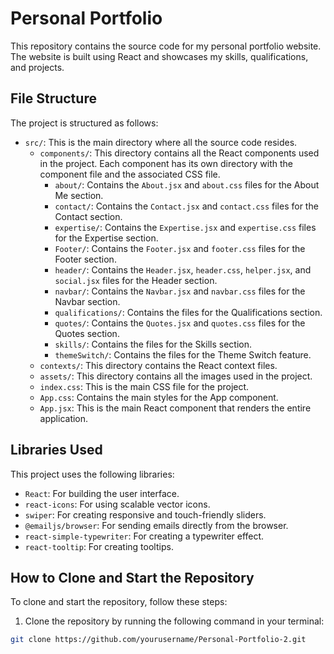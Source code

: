 # Personal Portfolio

This repository contains the source code for my personal portfolio website. The website is built using React and showcases my skills, qualifications, and projects.

## File Structure

The project is structured as follows:

- `src/`: This is the main directory where all the source code resides.
  - `components/`: This directory contains all the React components used in the project. Each component has its own directory with the component file and the associated CSS file.
    - `about/`: Contains the `About.jsx` and `about.css` files for the About Me section.
    - `contact/`: Contains the `Contact.jsx` and `contact.css` files for the Contact section.
    - `expertise/`: Contains the `Expertise.jsx` and `expertise.css` files for the Expertise section.
    - `Footer/`: Contains the `Footer.jsx` and `footer.css` files for the Footer section.
    - `header/`: Contains the `Header.jsx`, `header.css`, `helper.jsx`, and `social.jsx` files for the Header section.
    - `navbar/`: Contains the `Navbar.jsx` and `navbar.css` files for the Navbar section.
    - `qualifications/`: Contains the files for the Qualifications section.
    - `quotes/`: Contains the `Quotes.jsx` and `quotes.css` files for the Quotes section.
    - `skills/`: Contains the files for the Skills section.
    - `themeSwitch/`: Contains the files for the Theme Switch feature.
  - `contexts/`: This directory contains the React context files.
  - `assets/`: This directory contains all the images used in the project.
  - `index.css`: This is the main CSS file for the project.
  - `App.css`: Contains the main styles for the App component.
  - `App.jsx`: This is the main React component that renders the entire application.

## Libraries Used

This project uses the following libraries:

- `React`: For building the user interface.
- `react-icons`: For using scalable vector icons.
- `swiper`: For creating responsive and touch-friendly sliders.
- `@emailjs/browser`: For sending emails directly from the browser.
- `react-simple-typewriter`: For creating a typewriter effect.
- `react-tooltip`: For creating tooltips.

## How to Clone and Start the Repository

To clone and start the repository, follow these steps:

1. Clone the repository by running the following command in your terminal:

```sh
git clone https://github.com/yourusername/Personal-Portfolio-2.git

